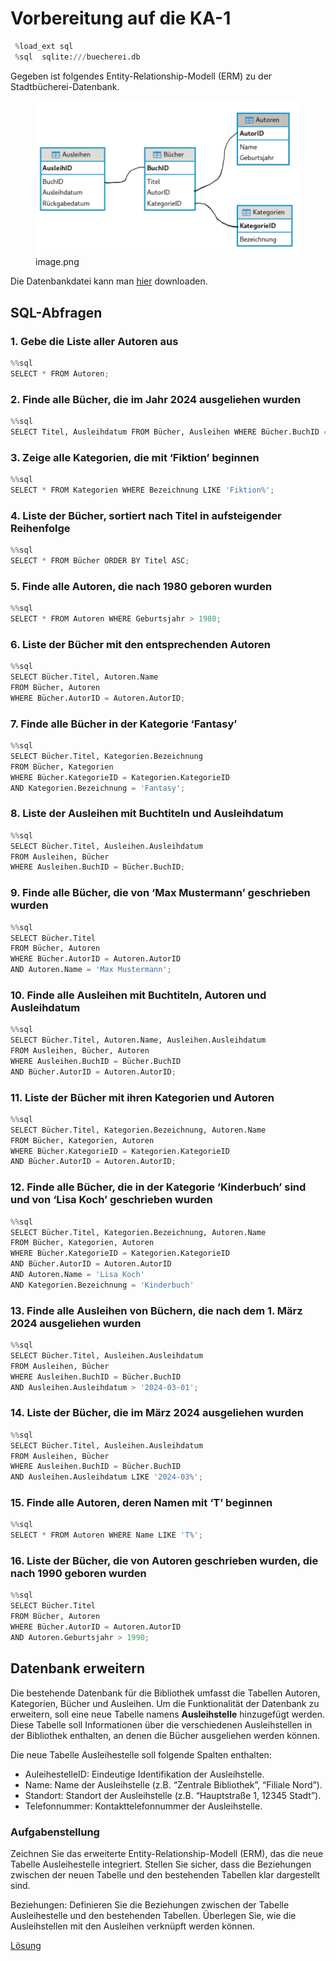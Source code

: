 # Vorbereitung auf die KA-1


``` python
 %load_ext sql
 %sql  sqlite:///buecherei.db
```

Gegeben ist folgendes Entity-Relationship-Modell (ERM) zu der
Stadtbücherei-Datenbank.

<figure>
<img
src="Vorbereitung-KA1_files/figure-markdown_strict/cell-3-1-image.png"
alt="image.png" />
<figcaption aria-hidden="true">image.png</figcaption>
</figure>

Die Datenbankdatei kann man [hier](buecherei.db) downloaden.

## SQL-Abfragen

### 1. Gebe die Liste aller Autoren aus

``` python
%%sql
SELECT * FROM Autoren;
```

### 2. Finde alle Bücher, die im Jahr 2024 ausgeliehen wurden

``` python
%%sql
SELECT Titel, Ausleihdatum FROM Bücher, Ausleihen WHERE Bücher.BuchID = Ausleihen.BuchID AND Ausleihdatum LIKE '2024%';
```

### 3. Zeige alle Kategorien, die mit ‘Fiktion’ beginnen

``` python
%%sql
SELECT * FROM Kategorien WHERE Bezeichnung LIKE 'Fiktion%';
```

### 4. Liste der Bücher, sortiert nach Titel in aufsteigender Reihenfolge

``` python
%%sql
SELECT * FROM Bücher ORDER BY Titel ASC;
```

### 5. Finde alle Autoren, die nach 1980 geboren wurden

``` python
%%sql
SELECT * FROM Autoren WHERE Geburtsjahr > 1980;
```

### 6. Liste der Bücher mit den entsprechenden Autoren

``` python
%%sql
SELECT Bücher.Titel, Autoren.Name 
FROM Bücher, Autoren 
WHERE Bücher.AutorID = Autoren.AutorID;
```

### 7. Finde alle Bücher in der Kategorie ‘Fantasy’

``` python
%%sql
SELECT Bücher.Titel, Kategorien.Bezeichnung
FROM Bücher, Kategorien 
WHERE Bücher.KategorieID = Kategorien.KategorieID 
AND Kategorien.Bezeichnung = 'Fantasy';
```

### 8. Liste der Ausleihen mit Buchtiteln und Ausleihdatum

``` python
%%sql
SELECT Bücher.Titel, Ausleihen.Ausleihdatum 
FROM Ausleihen, Bücher 
WHERE Ausleihen.BuchID = Bücher.BuchID;
```

### 9. Finde alle Bücher, die von ‘Max Mustermann’ geschrieben wurden

``` python
%%sql
SELECT Bücher.Titel 
FROM Bücher, Autoren 
WHERE Bücher.AutorID = Autoren.AutorID 
AND Autoren.Name = 'Max Mustermann';
```

### 10. Finde alle Ausleihen mit Buchtiteln, Autoren und Ausleihdatum

``` python
%%sql
SELECT Bücher.Titel, Autoren.Name, Ausleihen.Ausleihdatum 
FROM Ausleihen, Bücher, Autoren 
WHERE Ausleihen.BuchID = Bücher.BuchID 
AND Bücher.AutorID = Autoren.AutorID;

```

### 11. Liste der Bücher mit ihren Kategorien und Autoren

``` python
%%sql
SELECT Bücher.Titel, Kategorien.Bezeichnung, Autoren.Name 
FROM Bücher, Kategorien, Autoren 
WHERE Bücher.KategorieID = Kategorien.KategorieID 
AND Bücher.AutorID = Autoren.AutorID;
```

### 12. Finde alle Bücher, die in der Kategorie ‘Kinderbuch’ sind und von ‘Lisa Koch’ geschrieben wurden

``` python
%%sql
SELECT Bücher.Titel, Kategorien.Bezeichnung, Autoren.Name
FROM Bücher, Kategorien, Autoren 
WHERE Bücher.KategorieID = Kategorien.KategorieID 
AND Bücher.AutorID = Autoren.AutorID
AND Autoren.Name = 'Lisa Koch'
AND Kategorien.Bezeichnung = 'Kinderbuch'
```

### 13. Finde alle Ausleihen von Büchern, die nach dem 1. März 2024 ausgeliehen wurden

``` python
%%sql
SELECT Bücher.Titel, Ausleihen.Ausleihdatum 
FROM Ausleihen, Bücher 
WHERE Ausleihen.BuchID = Bücher.BuchID 
AND Ausleihen.Ausleihdatum > '2024-03-01';
```

### 14. Liste der Bücher, die im März 2024 ausgeliehen wurden

``` python
%%sql
SELECT Bücher.Titel, Ausleihen.Ausleihdatum
FROM Ausleihen, Bücher 
WHERE Ausleihen.BuchID = Bücher.BuchID 
AND Ausleihen.Ausleihdatum LIKE '2024-03%';
```

### 15. Finde alle Autoren, deren Namen mit ‘T’ beginnen

``` python
%%sql
SELECT * FROM Autoren WHERE Name LIKE 'T%';
```

### 16. Liste der Bücher, die von Autoren geschrieben wurden, die nach 1990 geboren wurden

``` python
%%sql
SELECT Bücher.Titel 
FROM Bücher, Autoren 
WHERE Bücher.AutorID = Autoren.AutorID 
AND Autoren.Geburtsjahr > 1990;
```

## Datenbank erweitern

Die bestehende Datenbank für die Bibliothek umfasst die Tabellen
Autoren, Kategorien, Bücher und Ausleihen. Um die Funktionalität der
Datenbank zu erweitern, soll eine neue Tabelle namens **Ausleihstelle**
hinzugefügt werden. Diese Tabelle soll Informationen über die
verschiedenen Ausleihstellen in der Bibliothek enthalten, an denen die
Bücher ausgeliehen werden können.

Die neue Tabelle Ausleihestelle soll folgende Spalten enthalten:

-   AuleihestelleID: Eindeutige Identifikation der Ausleihstelle.
-   Name: Name der Ausleihstelle (z.B. “Zentrale Bibliothek”, “Filiale
    Nord”).
-   Standort: Standort der Ausleihstelle (z.B. “Hauptstraße 1, 12345
    Stadt”).
-   Telefonnummer: Kontakttelefonnummer der Ausleihstelle.

### Aufgabenstellung

Zeichnen Sie das erweiterte Entity-Relationship-Modell (ERM), das die
neue Tabelle Ausleihestelle integriert. Stellen Sie sicher, dass die
Beziehungen zwischen der neuen Tabelle und den bestehenden Tabellen klar
dargestellt sind.

Beziehungen: Definieren Sie die Beziehungen zwischen der Tabelle
Ausleihestelle und den bestehenden Tabellen. Überlegen Sie, wie die
Ausleihstellen mit den Ausleihen verknüpft werden können.

[Lösung](Vorbereitung-KA1_files/figure-html/cell-38-1-image.png)
